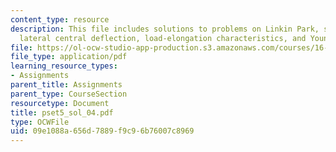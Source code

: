 ```yaml
---
content_type: resource
description: This file includes solutions to problems on Linkin Park, stagnation pressure,
  lateral central deflection, load-elongation characteristics, and Young's modulus.
file: https://ol-ocw-studio-app-production.s3.amazonaws.com/courses/16-01-unified-engineering-i-ii-iii-iv-fall-2005-spring-2006/09e1088a656d7889f9c96b76007c8969_pset5_sol_04.pdf
file_type: application/pdf
learning_resource_types:
- Assignments
parent_title: Assignments
parent_type: CourseSection
resourcetype: Document
title: pset5_sol_04.pdf
type: OCWFile
uid: 09e1088a-656d-7889-f9c9-6b76007c8969
---
```

